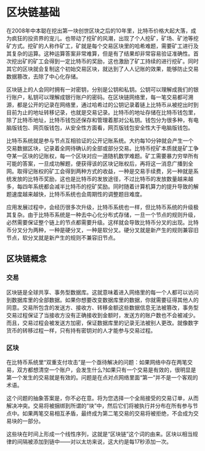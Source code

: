 # 区块链基础

在2008年中本聪在挖出第一块创世区块之后的10年里，比特币价格大起大落，成为疯狂的投资界的宠儿。也带动了挖矿的风潮，出现了个人挖矿，矿场、矿池等挖矿方式。挖矿的人称作矿工，矿就是每个交易区块里的哈希难题，需要矿工进行及其复杂的运算。这种运算答案非常难算，但是有了结果却非常容易验证准确性。首次挖出矿的矿工会得到一定比特币的奖励，这也激励了矿工持续的进行挖矿。同时其它的区块就会复制这个初始交易区块，就达到了人人记账的效果，能够防止交易数据篡改，去除了中心化存储。

区块链上的人会同时拥有一对密钥，分别是公钥和私钥。公钥可以理解成我们的银行账户，私钥可以理解成银行账户的密码。在区块链网络里，每一笔交易都可溯源，都是公开的记录在网络里，通过哈希过的公钥记录着链上比特币从被挖出时到目前为止的地址转移记录，也就是交易记录。比特币的地址存储在比特币钱包里，除了比特币地址，比特币钱包还保存和管理着那对公私钥。钱包分为很多种，有电脑版钱包、网页版钱包，从安全性方面看，网页版钱包安全性大于电脑版钱包。

比特币系统就是参与节点互相验证的公开记账系统。大约每10分钟就会产生一个交易数据区块，记录着全网待确认的全部或部分交易。比特币挖矿本质就是矿工争夺某一区块的记账权，每一个区块对应一道随机数学难题。矿工需要暴力穷举所有可能的答案，一旦成功解题，便获得该的区块记账权后，再将这一消息广播到全网。取得记账权的矿工会得到两种方式的收益，一种是交易手续费，另一种就是系统发放的比特币奖励，这也是比特币的发放途径，不过比特币的发放数量越来越多，每四年系统都会减半比特币的挖矿奖励。同时随着计算机算力的提升导致的解题速度越来越快，比特币系统也会周期性的调整题目难度。

应用发展过程中，会经历很多次升级，比特币系统也一样，但比特币系统的升级极其复杂。由于比特币系统是一种去中心化分布式存储，一旦一个节点的规则升级，必然需要保证整个链上的节点都需要升级。这样就会导致比特币分叉的出现。比特币分叉分为两种，一种是硬分叉，一种是软分叉。硬分叉就是新产生的规则兼容旧节点，软分叉就是新产生的规则不兼容旧节点。


## 区块链概念

### 交易
区块链是全球共享、事务型数据库。这就意味着进入网络里的每一个人都可以访问到数据库里的全部数据。如果你想要改变数据库里的数据，你就需要征得其他人的同意。交易所包含的发送方、接收方、转移金额这些数据信息无法被篡改，事务型交易过程保证了当接收方没有正确接收到金额时，发送方的账户数也不会被减少。而且，交易过程会被发送方加密，保证数据库里的记录无法被别人更改。就像数字货币的转移过程一样，只有持有密钥对的人才能参与交易过程。

### 区块
在比特币系统里“双重支付攻击”是一个亟待解决的问题：如果网络中存在两笔交易，双方都想清空一个账户，会发生什么?如果只有一个交易是有效的，很明显是第一个发生的交易就是有效的。问题是在点对点网络里面“第一”并不是一个客观的术语。

这个问题的抽象答案是，你不必在意。将为您选择一个全局接受的交易订单，从而解决冲突。交易将被捆绑到所谓的“块”中，然后它们将被执行并分布在所有参与节点中。如果两笔交易相互矛盾，最终成为第二笔交易的交易将被拒绝，不会成为交易块的一部分。

这些块在时间上形成一个线性序列，这就是“区块链”这个词的由来。区块以相当规律的间隔被添加到链中——对以太坊来说，这大约是每17秒添加一次。

